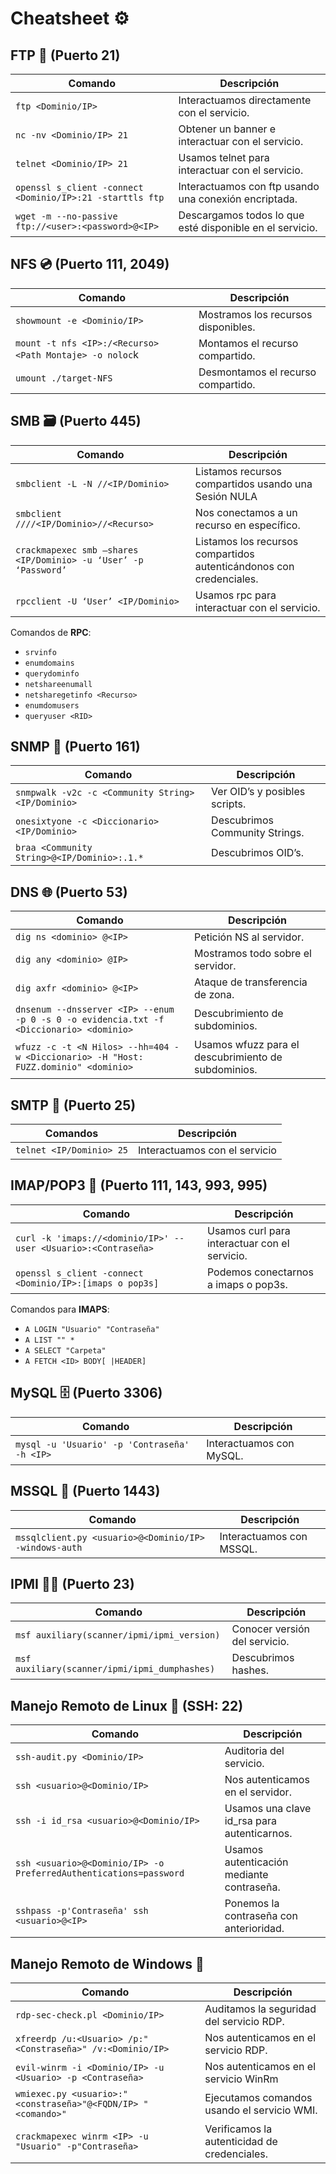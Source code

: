 # Cheatsheet ⚙

## FTP 📂 **(Puerto 21)**

| Comando | Descripción |
| --- | --- |
| `ftp <Dominio/IP>` | Interactuamos directamente con el servicio. |
| `nc -nv <Dominio/IP> 21` | Obtener un banner e interactuar con el servicio. |
| `telnet <Dominio/IP> 21` | Usamos telnet para interactuar con el servicio. |
| `openssl s_client -connect <Dominio/IP>:21 -starttls ftp` | Interactuamos con ftp usando una conexión encriptada. |
| `wget -m --no-passive ftp://<user>:<password>@<IP>` | Descargamos todos lo que esté disponible en el servicio. |

## NFS 💿 (Puerto 111, 2049)

| Comando | Descripción |
| --- | --- |
| `showmount -e <Dominio/IP>` | Mostramos los recursos disponibles. |
| `mount -t nfs <IP>:/<Recurso> <Path Montaje> -o noloc`k | Montamos el recurso compartido. |
| `umount ./target-NFS` | Desmontamos el recurso compartido. |

## SMB 🗃 (Puerto 445)

| Comando | Descripción |
| --- | --- |
| `smbclient -L -N //<IP/Dominio>` | Listamos recursos compartidos usando una Sesión NULA |
| `smbclient ////<IP/Dominio>//<Recurso>` | Nos conectamos a un recurso en específico. |
| `crackmapexec smb —shares <IP/Dominio> -u ‘User’ -p ‘Password’` | Listamos los recursos compartidos autenticándonos con credenciales. |
| `rpcclient -U ‘User’ <IP/Dominio>` | Usamos rpc para interactuar con el servicio. |

Comandos de **RPC**:
- `srvinfo`
- `enumdomains`
- `querydominfo`
- `netshareenumall`
- `netsharegetinfo <Recurso>`
- `enumdomusers`
- `queryuser <RID>`


## SNMP 📱 (Puerto 161)

| Comando | Descripción |
| --- | --- |
| `snmpwalk -v2c -c <Community String> <IP/Dominio>` | Ver OID’s y posibles scripts. |
| `onesixtyone -c <Diccionario> <IP/Dominio>`  | Descubrimos Community Strings. |
| `braa <Community String>@<IP/Dominio>:.1.*` | Descubrimos OID’s. |

## DNS 🌐 (Puerto 53)

| Comando | Descripción |
| --- | --- |
| `dig ns <dominio> @<IP>` | Petición NS al servidor. |
| `dig any <dominio> @IP> `| Mostramos todo sobre el servidor. |
| `dig axfr <dominio> @<IP>` | Ataque de transferencia de zona. |
| `dnsenum --dnsserver <IP> --enum -p 0 -s 0 -o evidencia.txt -f <Diccionario> <dominio>` | Descubrimiento de subdominios. |
| `wfuzz -c -t <N Hilos> --hh=404 -w <Diccionario> -H "Host: FUZZ.dominio" <dominio>` | Usamos wfuzz para el descubrimiento de subdominios. |

## SMTP 📧 (Puerto 25)

| Comandos | Descripción |
| --- | --- |
| `telnet <IP/Dominio> 25` | Interactuamos con el servicio |

## IMAP/POP3 📨 (Puerto 111, 143, 993, 995)

| Comando | Descripción |
| --- | --- |
| `curl -k 'imaps://<dominio/IP>' --user <Usuario>:<Contraseña>` | Usamos curl para interactuar con el servicio. |
| `openssl s_client -connect <Dominio/IP>:[imaps o pop3s]` | Podemos conectarnos a imaps o pop3s. |

Comandos para **IMAPS**:
- `A LOGIN "Usuario" "Contraseña"`
- `A LIST "" *`
- `A SELECT "Carpeta"`
- `A FETCH <ID> BODY[ |HEADER]`

## MySQL 🗄 (Puerto 3306)

| Comando | Descripción |
| --- | --- |
| `mysql -u 'Usuario' -p 'Contraseña' -h <IP>` | Interactuamos con MySQL. |

## MSSQL 🐍 (Puerto 1443)

| Comando | Descripción |
| --- | --- |
| `mssqlclient.py <usuario>@<Dominio/IP> -windows-auth` | Interactuamos con MSSQL. |

## IPMI 👷‍♀️ (Puerto 23)

| Comando | Descripción |
| --- | --- |
| `msf auxiliary(scanner/ipmi/ipmi_version)` | Conocer versión del servicio. |
| `msf auxiliary(scanner/ipmi/ipmi_dumphashes)` | Descubrimos hashes. |

## Manejo Remoto de Linux 🐧 (SSH: 22)

| Comando | Descripción |
| --- | --- |
| `ssh-audit.py <Dominio/IP> `| Auditoria del servicio. |
| `ssh <usuario>@<Dominio/IP>` | Nos autenticamos en el servidor. |
| `ssh -i id_rsa <usuario>@<Dominio/IP>` | Usamos una clave id_rsa para autenticarnos. |
| `ssh <usuario>@<Dominio/IP> -o PreferredAuthentications=password` | Usamos autenticación mediante contraseña. |
| `sshpass -p'Contraseña' ssh <usuario>@<IP>` | Ponemos la contraseña con anterioridad. |

## Manejo Remoto de Windows 🍃

| Comando | Descripción |
| --- | --- |
| `rdp-sec-check.pl <Dominio/IP>` | Auditamos la seguridad del servicio RDP. |
| `xfreerdp /u:<Usuario> /p:"<Constraseña>" /v:<Dominio/IP>` | Nos autenticamos en el servicio RDP. |
| `evil-winrm -i <Dominio/IP> -u <Usuario> -p <Contraseña>` | Nos autenticamos en el servicio WinRm |
| `wmiexec.py <usuario>:"<constraseña>"@<FQDN/IP> "<comando>"` | Ejecutamos comandos usando el servicio WMI. |
| `crackmapexec winrm <IP> -u "Usuario" -p"Contraseña>` | Verificamos la autenticidad de credenciales. |